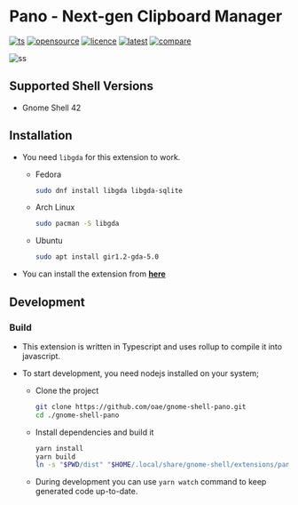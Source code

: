 # Pano - Next-gen Clipboard Manager

[![ts](https://badgen.net/badge/icon/typescript?icon=typescript&label)](#)
[![opensource](https://badges.frapsoft.com/os/v1/open-source.png?v=103)](#)
[![licence](https://badges.frapsoft.com/os/gpl/gpl.png?v=103)](https://github.com/oae/gnome-shell-pano/blob/master/LICENSE)
[![latest](https://img.shields.io/github/v/release/oae/gnome-shell-pano)](https://github.com/oae/gnome-shell-pano/releases/latest)
[![compare](https://img.shields.io/github/commits-since/oae/gnome-shell-pano/latest/master)](https://github.com/oae/gnome-shell-pano/compare)

![ss](https://i.imgur.com/lksT9iR.png)

## Supported Shell Versions

- Gnome Shell 42

## Installation

- You need `libgda` for this extension to work.

  - Fedora

    ```bash
    sudo dnf install libgda libgda-sqlite
    ```

  - Arch Linux

    ```bash
    sudo pacman -S libgda
    ```

  - Ubuntu

    ```bash
    sudo apt install gir1.2-gda-5.0
    ```

- You can install the extension from [**here**](https://extensions.gnome.org/extension/5278/pano/)

## Development

### Build

- This extension is written in Typescript and uses rollup to compile it into javascript.
- To start development, you need nodejs installed on your system;

  - Clone the project

    ```sh
    git clone https://github.com/oae/gnome-shell-pano.git
    cd ./gnome-shell-pano
    ```

  - Install dependencies and build it

    ```sh
    yarn install
    yarn build
    ln -s "$PWD/dist" "$HOME/.local/share/gnome-shell/extensions/pano@elhan.io"
    ```

  - During development you can use `yarn watch` command to keep generated code up-to-date.
